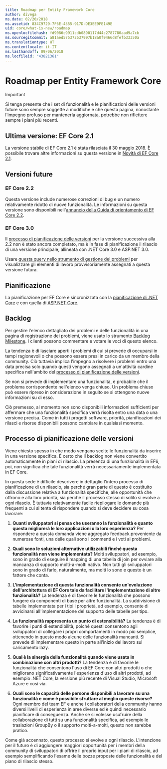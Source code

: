 ```yaml
---
title: Roadmap per Entity Framework Core
author: divega
ms.date: 02/20/2018
ms.assetid: 834C9729-7F6E-4355-917D-DE3EE9FE149E
uid: core/what-is-new/roadmap
ms.openlocfilehash: fd9086c9911cdb0890117d44c2787780aad9a7cb
ms.sourcegitcommit: a81aed575372637997b18a0f9466d8fefb33350a
ms.translationtype: HT
ms.contentlocale: it-IT
ms.lasthandoff: 09/06/2018
ms.locfileid: "43821361"
---
```

# <a name="entity-framework-core-roadmap"></a>Roadmap per Entity Framework Core

> [!IMPORTANT]
> Si tenga presente che i set di funzionalità e le pianificazioni delle versioni future sono sempre soggette a modifiche e che questa pagina, nonostante l'impegno profuso per mantenerla aggiornata, potrebbe non riflettere sempre i piani più recenti.

## <a name="last-release-ef-core-21"></a>Ultima versione: EF Core 2.1

La versione stabile di EF Core 2.1 è stata rilasciata il 30 maggio 2018. È possibile trovare altre informazioni su questa versione in [Novità di EF Core 2.1](xref:core/what-is-new/ef-core-2.1).

## <a name="future-releases"></a>Versioni future

### <a name="ef-core-22"></a>EF Core 2.2

Questa versione include numerose correzioni di bug e un numero relativamente ridotto di nuove funzionalità. Le informazioni su questa versione sono disponibili nell'[annuncio della Guida di orientamento di EF Core 2.2](https://github.com/aspnet/Announcements/issues/308). 

### <a name="ef-core-30"></a>EF Core 3.0

Il [processo di pianificazione delle versioni](#release-planning-process) per la versione successiva alla 2.2 non è stato ancora completato, ma è in fase di pianificazione il rilascio di una versione principale, allineata con .NET Core 3.0 e ASP.NET 3.0. 

Usare [questa query nello strumento di gestione dei problemi](https://github.com/aspnet/EntityFrameworkCore/issues?q=is%3Aopen+is%3Aissue+milestone%3A3.0.0+sort%3Areactions-%2B1-desc) per visualizzare gli elementi di lavoro provvisoriamente assegnati a questa versione futura.

## <a name="schedule"></a>Pianificazione

La pianificazione per EF Core è sincronizzata con la [pianificazione di .NET Core](https://github.com/dotnet/core/blob/master/roadmap.md) e con quella di [ASP.NET Core](https://github.com/aspnet/Home/wiki/Roadmap).

## <a name="backlog"></a>Backlog

Per gestire l'elenco dettagliato dei problemi e delle funzionalità in una pagina di registrazione dei problemi, viene usato lo strumento [Backlog Milestone](https://github.com/aspnet/EntityFrameworkCore/issues?q=is%3Aopen+is%3Aissue+milestone%3ABacklog+sort%3Areactions-%2B1-desc). I clienti possono commentare e votare le voci di questo elenco.

La tendenza è di lasciare aperti i problemi di cui si prevede di occuparsi in tempi ragionevoli o che possono essere presi in carico da un membro della community. Ciò tuttavia implica l'impegno a risolvere i problemi entro una data precisa solo quando questi vengono assegnati a un'attività cardine specifica nell'ambito del [processo di pianificazione delle versioni](#release-planning-process).

Se non si prevede di implementare una funzionalità, è probabile che il problema corrispondente nell'elenco venga chiuso. Un problema chiuso può essere ripreso in considerazione in seguito se si ottengono nuove informazioni su di esso.

Ciò premesso, al momento non sono disponibili informazioni sufficienti per affermare che una funzionalità specifica verrà risolta entro una data o una versione precisa. Come in tutti i progetti software, priorità, pianificazioni dei rilasci e risorse disponibili possono cambiare in qualsiasi momento.

## <a name="release-planning-process"></a>Processo di pianificazione delle versioni

Viene chiesto spesso in che modo vengano scelte le funzionalità da inserire in una versione specifica. È certo che il backlog non viene convertito automaticamente in piani di rilascio. La presenza di una funzionalità in EF6, poi, non significa che tale funzionalità verrà necessariamente implementata in EF Core.

In questa sede è difficile descrivere in dettaglio l'intero processo di pianificazione di un rilascio, sia perché gran parte di questo è costituito dalla discussione relativa a funzionalità specifiche, alle opportunità che offrono e alla loro priorità, sia perché il processo stesso di solito si evolve a ogni rilascio. È tuttavia relativamente facile riepilogare le domande più frequenti a cui si tenta di rispondere quando si deve decidere su cosa lavorare:

1. **Quanti sviluppatori si pensa che useranno la funzionalità e quanto questa migliorerà le loro applicazioni o la loro esperienza?** Per rispondere a questa domanda viene aggregato feedback proveniente da numerose fonti, una delle quali sono i commenti e i voti ai problemi.

2. **Quali sono le soluzioni alternative utilizzabili finché questa funzionalità non viene implementata?** Molti sviluppatori, ad esempio, sono in grado di eseguire il mapping di una tabella di join per ovviare alla mancanza di supporto molti-a-molti nativo. Non tutti gli sviluppatori sono in grado di farlo, naturalmente, ma molti lo sono e questo è un fattore che conta.

3. **L'implementazione di questa funzionalità consente un'evoluzione dell'architettura di EF Core tale da facilitare l'implementazione di altre funzionalità?** La tendenza è di favorire le funzionalità che possono fungere da componenti di base per altre funzionalità. La suddivisione di tabelle implementata per i tipi i proprietà, ad esempio, consente di avvicinarsi all'implementazione del supporto delle tabelle per tipo.

4. **La funzionalità rappresenta un punto di estensibilità?** La tendenza è di favorire i punti di estendibilità, poiché questi consentono agli sviluppatori di collegare i propri comportamenti in modo più semplice, ottenendo in questo modo alcune delle funzionalità mancanti. Si prevede di implementare questo in parte all'inizio del lavoro sul caricamento lazy.

5. **Qual è la sinergia della funzionalità quando viene usata in combinazione con altri prodotti?** La tendenza è di favorire le funzionalità che consentono l'uso di EF Core con altri prodotti o che migliorano significativamente l'esperienza d'uso di altri prodotti, ad esempio .NET Core, la versione più recente di Visual Studio, Microsoft Azure e così via.

6. **Quali sono le capacità delle persone disponibili a lavorare su una funzionalità e come è possibile sfruttare al meglio queste risorse?** Ogni membro del team EF e anche i collaboratori della community hanno diversi livelli di esperienza in aree diverse ed è quindi necessario pianificare di conseguenza. Anche se si volesse usufruire della collaborazione di tutti su una funzionalità specifica, ad esempio le traslazioni GroupBy o il supporto molti-a-molti, questo non sarebbe pratico.

Come già accennato, questo processo si evolve a ogni rilascio. L'intenzione per il futuro è di aggiungere maggiori opportunità per i membri della community di sviluppatori di offrire il proprio input per i piani di rilascio, ad esempio semplificando l'esame delle bozze proposte delle funzionalità e del piano di rilascio stesso.
